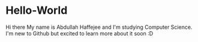 # Hello-World

Hi there
My name is Abdullah Haffejee and I'm studying Computer Science.
I'm new to Github but excited to learn more about it soon :D

